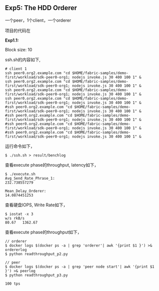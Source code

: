 ## Exp5: The HDD Orderer



一个peer，1个client，一个orderer

项目的代码在



**Exp1.1:**

Block size: 10

ssh.sh的内容如下,

```shell
# client 1
ssh peer0.org2.example.com "cd $HOME/fabric-samples/demo-first/workload/sdk-peer0-org1; nodejs invoke.js 30 400 100 1" &
ssh peer0.org2.example.com "cd $HOME/fabric-samples/demo-first/workload/sdk-peer0-org1; nodejs invoke.js 30 400 100 1" &
ssh peer0.org2.example.com "cd $HOME/fabric-samples/demo-first/workload/sdk-peer0-org1; nodejs invoke.js 30 400 100 1" &
ssh peer0.org2.example.com "cd $HOME/fabric-samples/demo-first/workload/sdk-peer0-org1; nodejs invoke.js 30 400 100 1" &
#ssh peer0.org2.example.com "cd $HOME/fabric-samples/demo-first/workload/sdk-peer0-org1; nodejs invoke.js 30 400 100 1" &
#ssh peer0.org2.example.com "cd $HOME/fabric-samples/demo-first/workload/sdk-peer0-org1; nodejs invoke.js 30 400 100 1" &
#ssh peer0.org2.example.com "cd $HOME/fabric-samples/demo-first/workload/sdk-peer0-org1; nodejs invoke.js 30 400 100 1" &
#ssh peer0.org2.example.com "cd $HOME/fabric-samples/demo-first/workload/sdk-peer0-org1; nodejs invoke.js 30 400 100 1" &
```



运行命令如下，

```shell
$ ./ssh.sh > result/benchlog
```



查看execute phase的throughput, latency如下，

```shell
$ ./execute.sh
Avg_Send_Rate_Phrase_1:
232.738557279

Mean_Delay_Orderer:
14.0874451253
```



查看硬盘IOPS, Write Rate如下，

```shell
$ iostat -x 3
w/s rkB/s
80.67   1362.67
```





查看execute phase的throughput如下，

```shell
// orderer
$ docker logs $(docker ps -a | grep 'orderer'| awk '{print $1 }') >& ordererlog
$ python readthroughput_p2.py

// peer
$ docker logs $(docker ps -a | grep 'peer node start'| awk '{print $1 }') >& peerlog
$ python readthroughput_p3.py

100 tps
```



















































